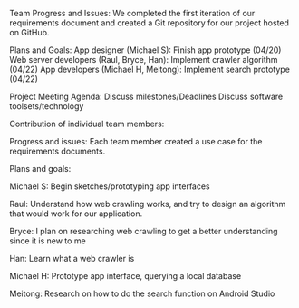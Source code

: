 Team Progress and Issues:
We completed the first iteration of our requirements document and created a Git repository for our project hosted on GitHub.

Plans and Goals:
App designer (Michael S): Finish app prototype (04/20)
Web server developers (Raul, Bryce, Han): Implement crawler algorithm (04/22)
App developers (Michael H, Meitong): Implement search prototype (04/22)

Project Meeting Agenda:
Discuss milestones/Deadlines
Discuss software toolsets/technology


Contribution of individual team members:

Progress and issues:
Each team member created a use case for the requirements documents.


Plans and goals:

Michael S:
Begin sketches/prototyping app interfaces

Raul:
Understand how web crawling works, and try to design an algorithm that would work for our application.

Bryce:
I plan on researching web crawling to get a better understanding since it is new to me

Han:
Learn what a web crawler is

Michael H:
Prototype app interface, querying a local database

Meitong:
Research on how to do the search function on Android Studio
